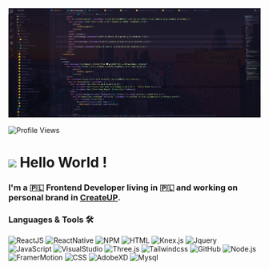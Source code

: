 <img src="https://github.com/Ilovereact-so/Ilovereact-so/blob/main/GitProfile.png" />

![Profile Views](https://komarev.com/ghpvc/?username=Ilovereact-so&color=blue)

<h1><img src="https://emojis.slackmojis.com/emojis/images/1531849430/4246/blob-sunglasses.gif?1531849430" width="30"/> Hello World ! </h1>

### I'm a 🇵🇱 Frontend Developer living in 🇵🇱 and working on personal brand in [CreateUP](https://srv45036.seohost.com.pl/).

### Languages & Tools 🛠
![ReactJS](https://img.shields.io/badge/-ReactJS-05122A%3F?style=for-the-badge&logo=React&logoColor=white&color=%2349CCFE)
![ReactNative](https://img.shields.io/badge/-React%20Native-05122A%3F?style=for-the-badge&logo=React&logoColor=%2345D3E9&color=white)
![NPM](https://img.shields.io/badge/-npm-05122A%3F?style=for-the-badge&logo=npm&logoColor=white&color=%23FF2D2D)
![HTML](https://img.shields.io/badge/-HTML-05122A%3F?style=for-the-badge&logo=HTML5&logoColor=white&color=%23F96E3A)
![Knex.js](https://img.shields.io/badge/-knex.js-05122A%3F?style=for-the-badge&logo=knex.js&logoColor=%23D66E32&color=white)
![Jquery](https://img.shields.io/badge/-Jquery-05122A%3F?style=for-the-badge&logo=Jquery&logoColor=black&color=%23DFDFDF)
![JavaScript](https://img.shields.io/badge/-JavaScript-05122A%3F?style=for-the-badge&logo=JavaScript&logoColor=black&color=%23EEE350)
![VisualStudio](https://img.shields.io/badge/-Visual%20Studio-05122A%3F?style=for-the-badge&logo=Visual%20Studio&logoColor=white&color=%235CCCDE)
![Three.js](https://img.shields.io/badge/-Three.js-05122A%3F?style=for-the-badge&logo=three.js&logoColor=white&labelColor=black&color=black)
![Tailwindcss](https://img.shields.io/badge/-TailwindCSS-05122A%3F?style=for-the-badge&logo=tailwindcss&logoColor=white&color=%2349CCFE)
![GitHub](https://img.shields.io/badge/-GitHub-05122A%3F?style=for-the-badge&logo=GitHub&logoColor=white&color=%23414141)
![Node.js](https://img.shields.io/badge/-NodeJS-05122A%3F?style=for-the-badge&logo=Node.JS&logoColor=white&color=%235DC759)
![FramerMotion](https://img.shields.io/badge/-Framer%20Motion-05122A%3F?style=for-the-badge&logo=Framer&logoColor=black&color=white)
![CSS](https://img.shields.io/badge/-CSS-05122A%3F?style=for-the-badge&logo=CSS3&logoColor=white&color=%23218ACF)
![AdobeXD](https://img.shields.io/badge/-Adobe%20XD-05122A%3F?style=for-the-badge&logo=Adobe%20XD&logoColor=%23991FC4&color=white)
![Mysql](https://img.shields.io/badge/-Mysql-05122A%3F?style=for-the-badge&logo=Mysql&logoColor=white&color=%23D66E32)

